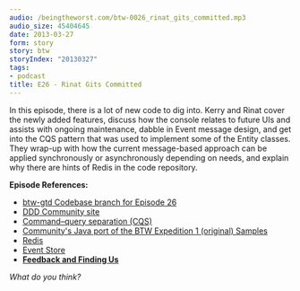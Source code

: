 ```yaml
---
audio: /beingtheworst.com/btw-0026_rinat_gits_committed.mp3
audio_size: 45404645
date: 2013-03-27
form: story
story: btw
storyIndex: "20130327"
tags:
- podcast
title: E26 - Rinat Gits Committed
---
```

<p>In this episode, there is a lot of new code to dig into.  Kerry and Rinat cover the newly added features, discuss how the console relates to future UIs and assists with ongoing maintenance, dabble in Event message design, and get into the CQS pattern that was used to implement some of the Entity classes.  They wrap-up with how the current message-based approach can be applied synchronously or asynchronously depending on needs, and explain why there are hints of Redis in the code repository.</p>


<p><strong>Episode References:</strong></p>
<ul>
<li><a href="https://github.com/beingtheworst/btw-gtd/tree/E26">btw-gtd Codebase branch for Episode 26</a></li>
<li><a href="http://dddcommunity.org/">DDD Community site</a></li>
<li><a href="http://en.wikipedia.org/wiki/Command%E2%80%93query_separation">Command–query separation (CQS)</a></li>
<li><a href="https://github.com/beingtheworst/btw-samples-java">Community's Java port of the BTW Expedition 1 (original) Samples</a></li>
<li><a href="http://redis.io/">Redis</a></li>
<li><a href="http://geteventstore.com/">Event Store</a></li>
<li><strong><a href="http://beingtheworst.com/about">Feedback and Finding Us</a></strong></li>
</ul>
<p><em>What do you think?</em></p>
